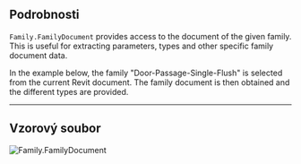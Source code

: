 ## Podrobnosti
`Family.FamilyDocument` provides access to the document of the given family. This is useful for extracting parameters, types and other specific family document data.

In the example below, the family "Door-Passage-Single-Flush" is selected from the current Revit document. The family document is then obtained and the different types are provided.
___
## Vzorový soubor

![Family.FamilyDocument](./Revit.Elements.Family.FamilyDocument_img.jpg)
